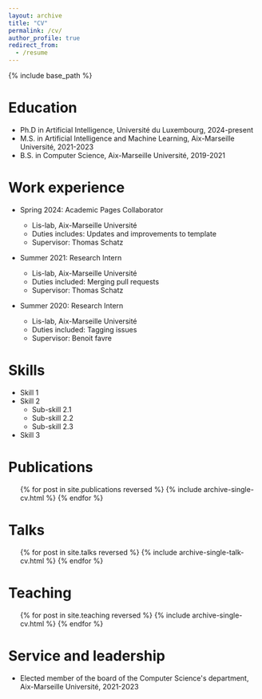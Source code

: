 ```yaml
---
layout: archive
title: "CV"
permalink: /cv/
author_profile: true
redirect_from:
  - /resume
---
```


{% include base_path %}

Education
======
* Ph.D in Artificial Intelligence, Université du Luxembourg, 2024-present
* M.S. in Artificial Intelligence and Machine Learning, Aix-Marseille Université, 2021-2023
* B.S. in Computer Science, Aix-Marseille Université, 2019-2021

Work experience
======
* Spring 2024: Academic Pages Collaborator
  * Lis-lab, Aix-Marseille Université
  * Duties includes: Updates and improvements to template
  * Supervisor: Thomas Schatz

* Summer 2021: Research Intern
  * Lis-lab, Aix-Marseille Université
  * Duties included: Merging pull requests
  * Supervisor: Thomas Schatz

* Summer 2020: Research Intern
  * Lis-lab, Aix-Marseille Université
  * Duties included: Tagging issues
  * Supervisor: Benoit favre
  
Skills
======
* Skill 1
* Skill 2
  * Sub-skill 2.1
  * Sub-skill 2.2
  * Sub-skill 2.3
* Skill 3

Publications
======
  <ul>{% for post in site.publications reversed %}
    {% include archive-single-cv.html %}
  {% endfor %}</ul>
  
Talks
======
  <ul>{% for post in site.talks reversed %}
    {% include archive-single-talk-cv.html  %}
  {% endfor %}</ul>
  
Teaching
======
  <ul>{% for post in site.teaching reversed %}
    {% include archive-single-cv.html %}
  {% endfor %}</ul>
  
Service and leadership
======
* Elected member of the board of the Computer Science's department, Aix-Marseille Université, 2021-2023
